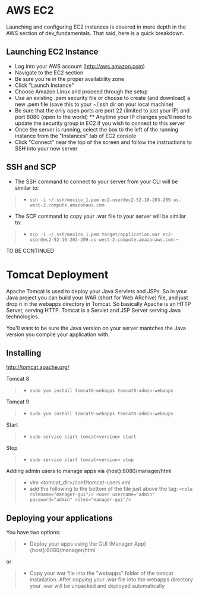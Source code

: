 AWS EC2
====

Launching and configuring EC2 instances is covered in more depth in the AWS section of dev_fundamentals. That said, here is a quick breakdown.

Launching EC2 Instance
----

* Log into your AWS account (http://aws.amazon.com)
* Navigate to the EC2 section
* Be sure you're in the proper availability zone
* Click "Launch Instance"
* Choose Amazon Linux and proceed through the setup
* Use an existing .pem security file or choose to create (and download) a new .pem file (save this to your ~/.ssh dir on your local machine)
* Be sure that the only open ports are port 22 (limited to just your IP) and port 8080 (open to the world)
** Anytime your IP changes you'll need to update the security group in EC2 if you wish to connect to this server
* Once the server is running, select the box to the left of the running instance from the "Instances" tab of EC2 console
* Click "Connect" near the top of the screen and follow the instructions to SSH into your new server

SSH and SCP
----
* The SSH command to connect to your server from your CLI will be similar to:
> * `ssh -i ~/.ssh/mexico_1.pem ec2-user@ec2-52-10-203-209.us-west-2.compute.amazonaws.com`
* The SCP command to copy your .war file to your server will be similar to:
> * `scp -i ~/.ssh/mexico_1.pem target/application.war ec2-user@ec2-52-10-203-209.us-west-2.compute.amazonaws.com:~`

TO BE CONTINUED`


Tomcat Deployment
====

Apache Tomcat is used to deploy your Java Servlets and JSPs. So in your Java project you can build your WAR (short for 
Web ARchive) file, and just drop it in the webapps directory in Tomcat. So basically Apache is an HTTP Server, serving HTTP. 
Tomcat is a Servlet and JSP Server serving Java technologies.

You'll want to be sure the Java version on your server mantches the Java version you compile your application with.

Installing
----

http://tomcat.apache.org/

Tomcat 8
> * `sudo yum install tomcat8-webapps tomcat8-admin-webapps`


Tomcat 9
> * `sudo yum install tomcat9-webapps tomcat8-admin-webapps`

Start
> * `sudo service start tomcat<version> start`

Stop
> * `sudo service start tomcat<version> stop`


Adding admin users to manage apps via {host}:8080/manager/html
> * vim <tomcat_dir>/conf/tomcat-users.xml
> * add the following to the bottom of the file just above the </tomcat-users> tag:
`<role rolename="manager-gui"/>
   <user username="admin" password="admin" roles="manager-gui"/>`


Deploying your applications
----

You have two options:
> * Deploy your apps using the GUI (Manager App) {host}:8080/manager/html

or

> * Copy your war file into the "webapps" folder of the tomcat installation. After copying your .war file into the 
webapps directory your .war will be unpacked and deployed automatically


